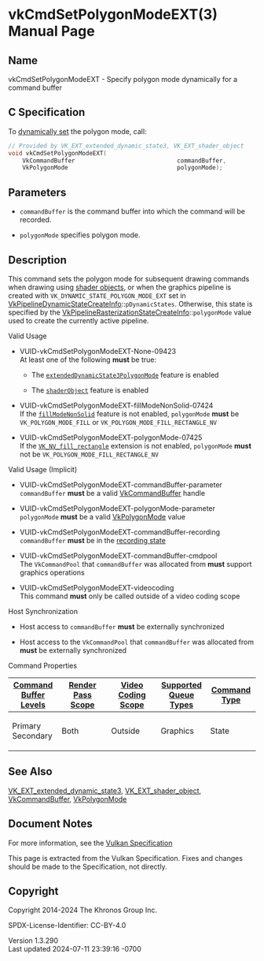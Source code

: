 # vkCmdSetPolygonModeEXT(3) Manual Page

## Name

vkCmdSetPolygonModeEXT - Specify polygon mode dynamically for a command
buffer



## <a href="#_c_specification" class="anchor"></a>C Specification

To <a
href="https://registry.khronos.org/vulkan/specs/1.3-extensions/html/vkspec.html#pipelines-dynamic-state"
target="_blank" rel="noopener">dynamically set</a> the polygon mode,
call:

``` c
// Provided by VK_EXT_extended_dynamic_state3, VK_EXT_shader_object
void vkCmdSetPolygonModeEXT(
    VkCommandBuffer                             commandBuffer,
    VkPolygonMode                               polygonMode);
```

## <a href="#_parameters" class="anchor"></a>Parameters

- `commandBuffer` is the command buffer into which the command will be
  recorded.

- `polygonMode` specifies polygon mode.

## <a href="#_description" class="anchor"></a>Description

This command sets the polygon mode for subsequent drawing commands when
drawing using <a
href="https://registry.khronos.org/vulkan/specs/1.3-extensions/html/vkspec.html#shaders-objects"
target="_blank" rel="noopener">shader objects</a>, or when the graphics
pipeline is created with `VK_DYNAMIC_STATE_POLYGON_MODE_EXT` set in
[VkPipelineDynamicStateCreateInfo](https://registry.khronos.org/vulkan/specs/1.3-extensions/man/html/VkPipelineDynamicStateCreateInfo.html)::`pDynamicStates`.
Otherwise, this state is specified by the
[VkPipelineRasterizationStateCreateInfo](https://registry.khronos.org/vulkan/specs/1.3-extensions/man/html/VkPipelineRasterizationStateCreateInfo.html)::`polygonMode`
value used to create the currently active pipeline.

Valid Usage

- <a href="#VUID-vkCmdSetPolygonModeEXT-None-09423"
  id="VUID-vkCmdSetPolygonModeEXT-None-09423"></a>
  VUID-vkCmdSetPolygonModeEXT-None-09423  
  At least one of the following **must** be true:

  - The
    [`extendedDynamicState3PolygonMode`](#features-extendedDynamicState3PolygonMode)
    feature is enabled

  - The [`shaderObject`](#features-shaderObject) feature is enabled

- <a href="#VUID-vkCmdSetPolygonModeEXT-fillModeNonSolid-07424"
  id="VUID-vkCmdSetPolygonModeEXT-fillModeNonSolid-07424"></a>
  VUID-vkCmdSetPolygonModeEXT-fillModeNonSolid-07424  
  If the <a
  href="https://registry.khronos.org/vulkan/specs/1.3-extensions/html/vkspec.html#features-fillModeNonSolid"
  target="_blank" rel="noopener"><code>fillModeNonSolid</code></a>
  feature is not enabled, `polygonMode` **must** be
  `VK_POLYGON_MODE_FILL` or `VK_POLYGON_MODE_FILL_RECTANGLE_NV`

- <a href="#VUID-vkCmdSetPolygonModeEXT-polygonMode-07425"
  id="VUID-vkCmdSetPolygonModeEXT-polygonMode-07425"></a>
  VUID-vkCmdSetPolygonModeEXT-polygonMode-07425  
  If the [`VK_NV_fill_rectangle`](VK_NV_fill_rectangle.html) extension
  is not enabled, `polygonMode` **must** not be
  `VK_POLYGON_MODE_FILL_RECTANGLE_NV`

Valid Usage (Implicit)

- <a href="#VUID-vkCmdSetPolygonModeEXT-commandBuffer-parameter"
  id="VUID-vkCmdSetPolygonModeEXT-commandBuffer-parameter"></a>
  VUID-vkCmdSetPolygonModeEXT-commandBuffer-parameter  
  `commandBuffer` **must** be a valid
  [VkCommandBuffer](https://registry.khronos.org/vulkan/specs/1.3-extensions/man/html/VkCommandBuffer.html) handle

- <a href="#VUID-vkCmdSetPolygonModeEXT-polygonMode-parameter"
  id="VUID-vkCmdSetPolygonModeEXT-polygonMode-parameter"></a>
  VUID-vkCmdSetPolygonModeEXT-polygonMode-parameter  
  `polygonMode` **must** be a valid [VkPolygonMode](https://registry.khronos.org/vulkan/specs/1.3-extensions/man/html/VkPolygonMode.html)
  value

- <a href="#VUID-vkCmdSetPolygonModeEXT-commandBuffer-recording"
  id="VUID-vkCmdSetPolygonModeEXT-commandBuffer-recording"></a>
  VUID-vkCmdSetPolygonModeEXT-commandBuffer-recording  
  `commandBuffer` **must** be in the [recording
  state](#commandbuffers-lifecycle)

- <a href="#VUID-vkCmdSetPolygonModeEXT-commandBuffer-cmdpool"
  id="VUID-vkCmdSetPolygonModeEXT-commandBuffer-cmdpool"></a>
  VUID-vkCmdSetPolygonModeEXT-commandBuffer-cmdpool  
  The `VkCommandPool` that `commandBuffer` was allocated from **must**
  support graphics operations

- <a href="#VUID-vkCmdSetPolygonModeEXT-videocoding"
  id="VUID-vkCmdSetPolygonModeEXT-videocoding"></a>
  VUID-vkCmdSetPolygonModeEXT-videocoding  
  This command **must** only be called outside of a video coding scope

Host Synchronization

- Host access to `commandBuffer` **must** be externally synchronized

- Host access to the `VkCommandPool` that `commandBuffer` was allocated
  from **must** be externally synchronized

Command Properties

<table class="tableblock frame-all grid-all stretch">
<colgroup>
<col style="width: 20%" />
<col style="width: 20%" />
<col style="width: 20%" />
<col style="width: 20%" />
<col style="width: 20%" />
</colgroup>
<thead>
<tr>
<th class="tableblock halign-left valign-top"><a
href="#VkCommandBufferLevel">Command Buffer Levels</a></th>
<th class="tableblock halign-left valign-top"><a
href="#vkCmdBeginRenderPass">Render Pass Scope</a></th>
<th class="tableblock halign-left valign-top"><a
href="#vkCmdBeginVideoCodingKHR">Video Coding Scope</a></th>
<th class="tableblock halign-left valign-top"><a
href="#VkQueueFlagBits">Supported Queue Types</a></th>
<th class="tableblock halign-left valign-top"><a
href="#fundamentals-queueoperation-command-types">Command Type</a></th>
</tr>
</thead>
<tbody>
<tr>
<td class="tableblock halign-left valign-top"><p>Primary<br />
Secondary</p></td>
<td class="tableblock halign-left valign-top"><p>Both</p></td>
<td class="tableblock halign-left valign-top"><p>Outside</p></td>
<td class="tableblock halign-left valign-top"><p>Graphics</p></td>
<td class="tableblock halign-left valign-top"><p>State</p></td>
</tr>
</tbody>
</table>

## <a href="#_see_also" class="anchor"></a>See Also

[VK_EXT_extended_dynamic_state3](https://registry.khronos.org/vulkan/specs/1.3-extensions/man/html/VK_EXT_extended_dynamic_state3.html),
[VK_EXT_shader_object](https://registry.khronos.org/vulkan/specs/1.3-extensions/man/html/VK_EXT_shader_object.html),
[VkCommandBuffer](https://registry.khronos.org/vulkan/specs/1.3-extensions/man/html/VkCommandBuffer.html),
[VkPolygonMode](https://registry.khronos.org/vulkan/specs/1.3-extensions/man/html/VkPolygonMode.html)

## <a href="#_document_notes" class="anchor"></a>Document Notes

For more information, see the <a
href="https://registry.khronos.org/vulkan/specs/1.3-extensions/html/vkspec.html#vkCmdSetPolygonModeEXT"
target="_blank" rel="noopener">Vulkan Specification</a>

This page is extracted from the Vulkan Specification. Fixes and changes
should be made to the Specification, not directly.

## <a href="#_copyright" class="anchor"></a>Copyright

Copyright 2014-2024 The Khronos Group Inc.

SPDX-License-Identifier: CC-BY-4.0

Version 1.3.290  
Last updated 2024-07-11 23:39:16 -0700
